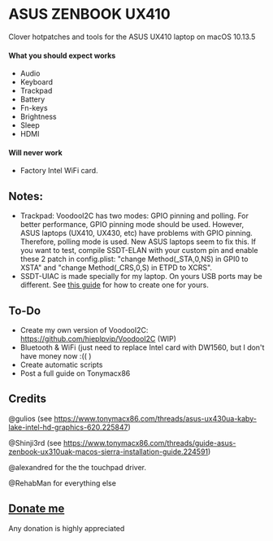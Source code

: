 # ASUS ZENBOOK UX410
Clover hotpatches and tools for the ASUS UX410 laptop on macOS 10.13.5

#### What you should expect works

* Audio
* Keyboard
* Trackpad
* Battery
* Fn-keys
* Brightness
* Sleep
* HDMI

#### Will never work

* Factory Intel WiFi card.

## Notes:
- Trackpad: VoodooI2C has two modes: GPIO pinning and polling. For better performance, GPIO pinning mode should be used. However, ASUS laptops (UX410, UX430, etc) have problems with GPIO pinning. Therefore, polling mode is used. New ASUS laptops seem to fix this. If you want to test, compile SSDT-ELAN with your custom pin and enable these 2 patch in config.plist: "change Method(_STA,0,NS) in GPI0 to XSTA" and "change Method(_CRS,0,S) in ETPD to XCRS".
- SSDT-UIAC is made specially for my laptop. On yours USB ports may be different. See [this guide](https://www.tonymacx86.com/threads/guide-creating-a-custom-ssdt-for-usbinjectall-kext.211311/) for how to create one for yours.

## To-Do

* Create my own version of VoodooI2C: https://github.com/hieplpvip/VoodooI2C (WIP)
* Bluetooth & WiFi (just need to replace Intel card with DW1560, but I don't have money now :(( )
* Create automatic scripts
* Post a full guide on Tonymacx86

## Credits

@gulios (see https://www.tonymacx86.com/threads/asus-ux430ua-kaby-lake-intel-hd-graphics-620.225847) 

@Shinji3rd (see https://www.tonymacx86.com/threads/guide-asus-zenbook-ux310uak-macos-sierra-installation-guide.224591)

@alexandred for the the touchpad driver.

@RehabMan for everything else

## [Donate me](paypal.me/hieplpvip)
Any donation is highly appreciated

